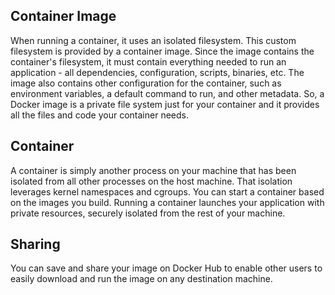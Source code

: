 ## Container Image
When running a container, it uses an isolated filesystem. This custom filesystem is provided by a container image.
Since the image contains the container's filesystem, it must contain everything needed to run an application - all dependencies, configuration, scripts, binaries, etc.
The image also contains other configuration for the container, such as environment variables, a default command to run, and other metadata.
So, a Docker image is a private file system just for your container and it provides all the files and code your container needs.


## Container
A container is simply another process on your machine that has been isolated from all other processes on the host machine.
That isolation leverages kernel namespaces and cgroups.
You can start a container based on the images you build.
Running a container launches your application with private resources,
securely isolated from the rest of your machine.

## Sharing
You can save and share your image on Docker Hub to enable other users to easily download and run the image on any destination machine.

